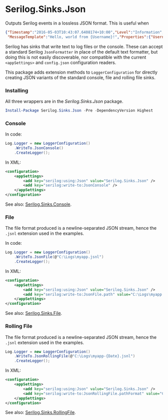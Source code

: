 # Serilog.Sinks.Json

Outputs Serilog events in a lossless JSON format. This is useful when 

```json
{"Timestamp":"2016-05-03T10:43:07.6408174+10:00","Level":"Information",
 "MessageTemplate":"Hello, world from {Username}!","Properties":{"Username":"nblumhardt"}}
```

Serilog has sinks that write text to log files or the console. These can accept a standard Serilog `JsonFormatter` in 
place of the default text formatter, but doing this is not easily discoverable, nor compatible with the current
`<appSettings>` and `config.json` configuration readers.

This package adds extension methods to `LoggerConfiguration` for directly creating JSON variants of the standard
console, file and rolling file sinks.

### Installing

All three wrappers are in the _Serilog.Sinks.Json_ package.

```powershell
Install-Package Serilog.Sinks.Json -Pre -DependencyVersion Highest
```

### Console

In code:

```csharp
Log.Logger = new LoggerConfiguration()
    .WriteTo.JsonConsole()
	.CreateLogger();
```

In XML:

```xml
<configuration>
	<appSettings>
		<add key="serilog:using:Json" value="Serilog.Sinks.Json" />
		<add key="serilog:write-to:JsonConsole" />
	</appSettings>
</configuration>
```

See also: [Serilog.Sinks.Console](https://github.com/serilog/serilog-sinks-console).

### File

The file format produced is a newline-separated JSON stream, hence the `.jsnl` extension
used in the examples.

In code:

```csharp
Log.Logger = new LoggerConfiguration()
    .WriteTo.JsonFile(@"C:\Logs\myapp.jsnl")
	.CreateLogger();
```

In XML:

```xml
<configuration>
	<appSettings>
		<add key="serilog:using:Json" value="Serilog.Sinks.Json" />
		<add key="serilog:write-to:JsonFile.path" value="C:\Logs\myapp.jsnl" />
	</appSettings>
</configuration>
```

See also: [Serilog.Sinks.File](https://github.com/serilog/serilog-sinks-file).

### Rolling File

The file format produced is a newline-separated JSON stream, hence the `.jsnl` extension
used in the examples.

```csharp
Log.Logger = new LoggerConfiguration()
    .WriteTo.JsonRollingFile(@"C:\Logs\myapp-{Date}.jsnl")
	.CreateLogger();
```

In XML:

```xml
<configuration>
	<appSettings>
		<add key="serilog:using:Json" value="Serilog.Sinks.Json" />
		<add key="serilog:write-to:JsonRollingFile.pathFormat" value="C:\Logs\myapp-{Date}.jsnl" />
	</appSettings>
</configuration>
```

See also: [Serilog.Sinks.RollingFile](https://github.com/serilog/serilog-sinks-rollingfile).
